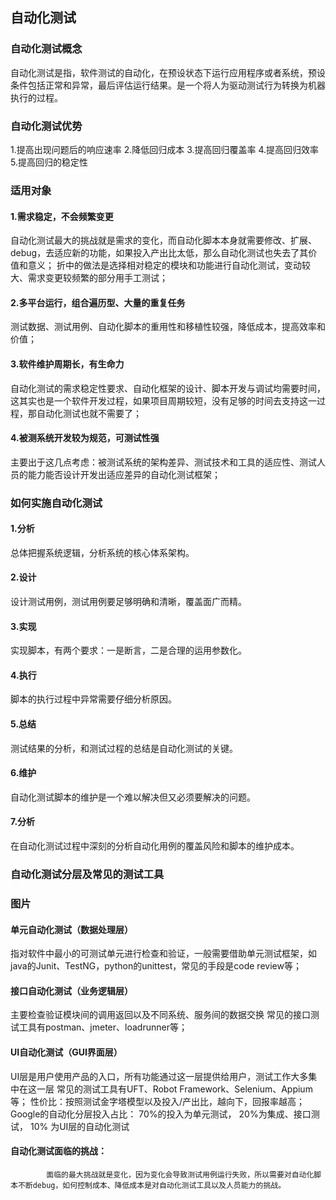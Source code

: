 ## 自动化测试
### 自动化测试概念
 自动化测试是指，软件测试的自动化，在预设状态下运行应用程序或者系统，预设条件包括正常和异常，最后评估运行结果。是一个将人为驱动测试行为转换为机器执行的过程。
### 自动化测试优势
1.提高出现问题后的响应速率
2.降低回归成本
3.提高回归覆盖率
4.提高回归效率
5.提高回归的稳定性
### 适用对象
#### 1.需求稳定，不会频繁变更
自动化测试最大的挑战就是需求的变化，而自动化脚本本身就需要修改、扩展、debug，去适应新的功能，如果投入产出比太低，那么自动化测试也失去了其价值和意义；
折中的做法是选择相对稳定的模块和功能进行自动化测试，变动较大、需求变更较频繁的部分用手工测试；
#### 2.多平台运行，组合遍历型、大量的重复任务
测试数据、测试用例、自动化脚本的重用性和移植性较强，降低成本，提高效率和价值；
#### 3.软件维护周期长，有生命力
自动化测试的需求稳定性要求、自动化框架的设计、脚本开发与调试均需要时间，这其实也是一个软件开发过程，如果项目周期较短，没有足够的时间去支持这一过程，那自动化测试也就不需要了；
#### 4.被测系统开发较为规范，可测试性强
主要出于这几点考虑：被测试系统的架构差异、测试技术和工具的适应性、测试人员的能力能否设计开发出适应差异的自动化测试框架；
### 如何实施自动化测试
#### 1.分析
总体把握系统逻辑，分析系统的核心体系架构。
#### 2.设计
设计测试用例，测试用例要足够明确和清晰，覆盖面广而精。
#### 3.实现
实现脚本，有两个要求：一是断言，二是合理的运用参数化。
#### 4.执行
脚本的执行过程中异常需要仔细分析原因。
#### 5.总结
测试结果的分析，和测试过程的总结是自动化测试的关键。
#### 6.维护
自动化测试脚本的维护是一个难以解决但又必须要解决的问题。
#### 7.分析
在自动化测试过程中深刻的分析自动化用例的覆盖风险和脚本的维护成本。

### 自动化测试分层及常见的测试工具
### 图片
#### 单元自动化测试（数据处理层）
指对软件中最小的可测试单元进行检查和验证，一般需要借助单元测试框架，如java的Junit、TestNG，python的unittest，常见的手段是code review等；
#### 接口自动化测试（业务逻辑层）
主要检查验证模块间的调用返回以及不同系统、服务间的数据交换
常见的接口测试工具有postman、jmeter、loadrunner等；
#### UI自动化测试（GUI界面层）
UI层是用户使用产品的入口，所有功能通过这一层提供给用户，测试工作大多集中在这一层
            常见的测试工具有UFT、Robot Framework、Selenium、Appium等；
性价比：按照测试金字塔模型以及投入/产出比，越向下，回报率越高；
Google的自动化分层投入占比：
70%的投入为单元测试，
20%为集成、接口测试，
10% 为UI层的自动化测试
#### 自动化测试面临的挑战：
            面临的最大挑战就是变化，因为变化会导致测试用例运行失败，所以需要对自动化脚本不断debug，如何控制成本、降低成本是对自动化测试工具以及人员能力的挑战。
